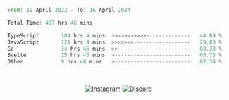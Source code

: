 <!--START_SECTION:waka-->

```rust
From: 19 April 2022 - To: 16 April 2024

Total Time: 407 hrs 46 mins

TypeScript       184 hrs 4 mins  >>>>>>>>>>>--------------   44.09 %
JavaScript       121 hrs 4 mins  >>>>>>>------------------   29.00 %
Go               34 hrs 46 mins  >>-----------------------   08.33 %
Svelte           15 hrs 43 mins  >------------------------   03.76 %
Other            9 hrs 46 mins   >------------------------   02.34 %
```

<!--END_SECTION:waka-->


<!-- &nbsp;<div align="center">
  [![Spotify](https://supakorn-spotify.vercel.app/api/spotify?background_color=0d1117&border_color=ffffff)](https://open.spotify.com/user/314ljfgc3h2e3vrqtbm3tq35t5zq?si=f93b8de147494e3a)  
</div>
-->

&nbsp;<div align="center">
  [![Instagram](https://img.shields.io/badge/Instagram-E4405F?style=for-the-badge&logo=instagram&logoColor=white)](https://www.instagram.com/supakornigm/)
  [![Discord](https://img.shields.io/badge/Discord-7289DA?style=for-the-badge&logo=discord&logoColor=white)](https://discord.com/users/977487166609457172)
</div>


